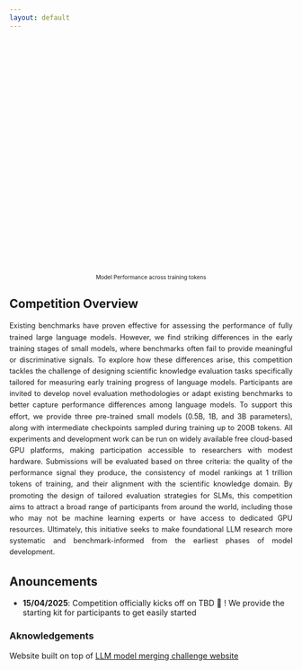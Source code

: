 ```yaml
---
layout: default
---
```


<script src="https://cdn.plot.ly/plotly-latest.min.js"></script>

<div style="display: flex; flex-wrap: nowrap; gap: 20px; margin-bottom: 20px; overflow-x: auto;">
  <div id="plot-container-mmlu-var" style="min-width: 300px; height: 400px; flex: 1;"></div>
  <div id="plot-container-mmlu" style="min-width: 300px; height: 400px; flex: 1;"></div>
  <div id="plot-container-gpqa" style="min-width: 300px; height: 400px; flex: 1;"></div>
  <div id="plot-container-math" style="min-width: 300px; height: 400px; flex: 1;"></div>
</div>

<script>
  fetch('{{ site.baseurl }}/assets/data/plot_final.json')
    .then(response => response.json())
    .then(data => {
      const plotData = data.plotData;
      
      // Function to create a plot
      function createPlot(containerId, benchmark, title) {
        const traces = [];
        
        plotData[benchmark].series.forEach(series => {
          const x = series.data.map(point => point[0]);
          const y = series.data.map(point => point[1]);
          
          traces.push({
            x: x,
            y: y,
            name: series.name,
            type: 'scatter',
            mode: series.name.includes('dashed') ? 'lines' : 'lines+markers',
            line: {
              dash: series.name.includes('dashed') ? 'dash' : 'solid',
              color: series.name.includes('blue') ? 'blue' : 
                     series.name.includes('orange') ? 'orange' : 'green'
            },
            hovertemplate: 'x: %{x:.0f} | y: %{y:.3f} <extra></extra> '
          });
        });

        const layout = {
          title: title,
          xaxis: {
            title: 'Training Tokens',
            range: plotData[benchmark].xAxis.range,
            visible: true,
            zeroline: true,
            showgrid: true,
            gridcolor: 'rgba(128, 128, 128, 0.2)',
            fixedrange: true,
            hoverformat: '.2f'
          },
          yaxis: {
            title: 'Score',
            visible: true,
            range: plotData[benchmark].yAxis.range,
            zeroline: true,
            showgrid: true,
            gridcolor: 'rgba(128, 128, 128, 0.2)',
            fixedrange: true
          },
          hovermode: 'x',
          hoverlabel: {
            bgcolor: 'white',
            font: { size: 12 }
          },
          showlegend: false,
          margin: { t: 50, r: 20, b: 0, l: 0 }
        };

        const config = {
          displayModeBar: false,
          responsive: true
        };

        Plotly.newPlot(containerId, traces, layout, config);
      }

      // Create all plots
      createPlot('plot-container-mmlu-var', 'MMLU-Var', 'MMLU-Var');
      createPlot('plot-container-mmlu', 'MMLU', 'MMLU');
      createPlot('plot-container-gpqa', 'GPQA', 'GPQA');
      createPlot('plot-container-math', 'MATH', 'MATH');
    });
</script>

<div style="text-align: center; margin: 20px 0; font-size: 0.7em;">
Model Performance across training tokens 
</div>

## Competition Overview

<div style="font-size: 0.9em; line-height: 1.6; text-align: justify;">
Existing benchmarks have proven effective for assessing the performance of fully trained large language models. However, we find striking differences in the  early training stages of small models, where benchmarks often fail to provide meaningful or discriminative signals. To explore how these differences arise, this competition tackles the challenge of designing scientific knowledge evaluation tasks specifically tailored for measuring early training progress of language models. Participants are invited to develop novel evaluation methodologies or adapt existing benchmarks to better capture performance differences among language models. To support this effort, we provide three pre-trained small models (0.5B, 1B, and 3B parameters), along with intermediate checkpoints sampled during training up to 200B tokens. All experiments and development work can be run on widely available free cloud-based GPU platforms, making participation accessible to researchers with modest hardware. Submissions will be evaluated based on three criteria: the quality of the performance signal they produce, the consistency of model rankings at 1 trillion tokens of training, and their alignment with the scientific knowledge domain. By promoting the design of tailored evaluation strategies for SLMs, this competition aims to attract a broad range of participants from around the world, including those who may not be machine learning experts or have access to dedicated GPU resources. Ultimately, this initiative seeks to make foundational LLM research more systematic and benchmark-informed from the earliest phases of model development.
</div>

## Anouncements

- **15/04/2025**: Competition officially kicks off on TBD 🎉 ! We provide the starting kit for participants to get easily started 



### Aknowledgements

Website built on top of [LLM model merging challenge website](https://github.com/llm-merging/llm-merging.github.io)
</div>